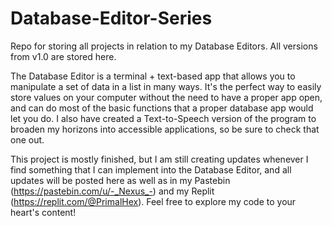 # Database-Editor-Series
Repo for storing all projects in relation to my Database Editors. All versions from v1.0 are stored here.

The Database Editor is a terminal + text-based app that allows you to manipulate a set of data in a list in many ways. It's the perfect way to easily store values on your computer without the need to have a proper app open, and can do most of the basic functions that a proper database app would let you do. I also have created a Text-to-Speech version of the program to broaden my horizons into accessible applications, so be sure to check that one out.

This project is mostly finished, but I am still creating updates whenever I find something that I can implement into the Database Editor, and all updates will be posted here as well as in my Pastebin (https://pastebin.com/u/-_Nexus_-) and my Replit (https://replit.com/@PrimalHex). Feel free to explore my code to your heart's content!
